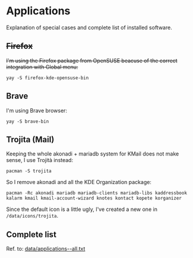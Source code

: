 # Applications
Explanation of special cases and complete list of installed software.

## ~~Firefox~~
~~I'm using the Firefox package from OpenSUSE beacuse of the correct integration with Global menu:~~
```
yay -S firefox-kde-opensuse-bin
```

## Brave
I'm using Brave browser:
```
yay -S brave-bin
```

## Trojita (Mail)
Keeping the whole akonadi + mariadb system for KMail does not make sense, I use Trojità instead:
```
pacman -S trojita
```
So I remove akonadi and all the KDE Organization package:
```
pacman -Rc akonadi mariadb mariadb-clients mariadb-libs kaddressbook kalarm kmail kmail-account-wizard knotes kontact kopete korganizer
```
Since the default icon is a little ugly, I've created a new one in `/data/icons/trojita`.

## Complete list
Ref. to: [data/applications--all.txt](https://github.com/mirkobrombin/myarchlinux/blob/master/data/applications--all.txt)